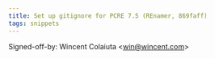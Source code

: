 ```yaml
---
title: Set up gitignore for PCRE 7.5 (REnamer, 869faff)
tags: snippets
---
```


Signed-off-by: Wincent Colaiuta &lt;win@wincent.com&gt;
